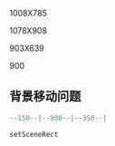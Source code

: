 1008X785

1078X908

903X639

900



## 背景移动问题

```cpp
--150--|--900--|--350--|
```



```
setSceneRect
```